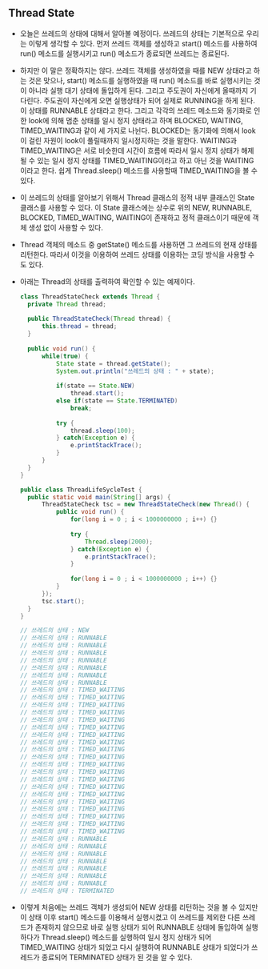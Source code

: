 ## Thread State

- 오늘은 쓰레드의 상태에 대해서 알아볼 예정이다.
  쓰레드의 상태는 기본적으로 우리는 이렇게 생각할 수 있다.
  먼저 쓰레드 객체를 생성하고
  start() 메소드를 사용하여 run() 메소드를 실행시키고
  run() 메소드가 종료되면 쓰레드는 종료된다.

- 하지만 이 말은 정확하지는 않다.
  쓰레드 객체를 생성하였을 때를 NEW 상태라고 하는 것은 맞으나,
  start() 메소드를 실행하였을 때 run() 메소드를 바로 실행시키는 것이 아니라
  실행 대기 상태에 돌입하게 된다.
  그리고 주도권이 자신에게 올때까지 기다린다.
  주도권이 자신에게 오면 실행상태가 되어 실제로 RUNNING을 하게 된다.
  이 상태를 RUNNABLE 상태라고 한다.
  그리고 각각의 쓰레드 메소드와 동기화로 인한 look에 의해 멈춘 상태를
  일시 정지 상태라고 하며 BLOCKED, WAITING, TIMED_WAITING과 같이 세 가지로 나뉜다.
  BLOCKED는 동기화에 의해서 look이 걸린 자원이 look이 풀릴때까지 일시정지하는 것을 말한다.
  WAITING과 TIMED_WAITING은 서로 비슷한데
  시간이 흐름에 따라서 일시 정지 상태가 해제될 수 있는 일시 정지 상태를 TIMED_WAITING이라고 하고
  아닌 것을 WAITING 이라고 한다.
  쉽게 Thread.sleep() 메소드를 사용할때 TIMED_WAITING을 볼 수 있다.

- 이 쓰레드의 상태를 알아보기 위해서 Thread 클래스의 정적 내부 클래스인 State 클래스를 사용할 수 있다.
  이 State 클래스에는 상수로 위의 NEW, RUNNABLE, BLOCKED, TIMED_WAITING, WAITING이 존재하고
  정적 클래스이기 때문에 객체 생성 없이 사용할 수 있다.

- Thread 객체의 메소드 중 getState() 메소드를 사용하면 그 쓰레드의 현재 상태를 리턴한다.
  따라서 이것을 이용하여 쓰레드 상태를 이용하는 코딩 방식을 사용할 수도 있다.

- 아래는 Thread의 상태를 출력하여 확인할 수 있는 예제이다.

  ```java
  class ThreadStateCheck extends Thread {
  	private Thread thread;
  	
  	public ThreadStateCheck(Thread thread) {
  		this.thread = thread;
  	}
  	
  	public void run() {
  		while(true) {
  			State state = thread.getState();
  			System.out.println("쓰레드의 상태 : " + state);
  			
  			if(state == State.NEW)
  				thread.start();
  			else if(state == State.TERMINATED)
  				break;
  			
  			try {
  				thread.sleep(100);
  			} catch(Exception e) {
  				e.printStackTrace();
  			}
  		}
  	}
  }
  
  public class ThreadLifeSycleTest {
  	public static void main(String[] args) {
  		ThreadStateCheck tsc = new ThreadStateCheck(new Thread() {
  			public void run() {
  				for(long i = 0 ; i < 1000000000 ; i++) {}
  				
  				try {
  					Thread.sleep(2000);
  				} catch(Exception e) {
  					e.printStackTrace();
  				}
  				
  				for(long i = 0 ; i < 1000000000 ; i++) {}
  			}
  		});
  		tsc.start();
  	}
  }
  
  // 쓰레드의 상태 : NEW
  // 쓰레드의 상태 : RUNNABLE
  // 쓰레드의 상태 : RUNNABLE
  // 쓰레드의 상태 : RUNNABLE
  // 쓰레드의 상태 : RUNNABLE
  // 쓰레드의 상태 : RUNNABLE
  // 쓰레드의 상태 : RUNNABLE
  // 쓰레드의 상태 : RUNNABLE
  // 쓰레드의 상태 : TIMED_WAITING
  // 쓰레드의 상태 : TIMED_WAITING
  // 쓰레드의 상태 : TIMED_WAITING
  // 쓰레드의 상태 : TIMED_WAITING
  // 쓰레드의 상태 : TIMED_WAITING
  // 쓰레드의 상태 : TIMED_WAITING
  // 쓰레드의 상태 : TIMED_WAITING
  // 쓰레드의 상태 : TIMED_WAITING
  // 쓰레드의 상태 : TIMED_WAITING
  // 쓰레드의 상태 : TIMED_WAITING
  // 쓰레드의 상태 : TIMED_WAITING
  // 쓰레드의 상태 : TIMED_WAITING
  // 쓰레드의 상태 : TIMED_WAITING
  // 쓰레드의 상태 : TIMED_WAITING
  // 쓰레드의 상태 : TIMED_WAITING
  // 쓰레드의 상태 : TIMED_WAITING
  // 쓰레드의 상태 : TIMED_WAITING
  // 쓰레드의 상태 : TIMED_WAITING
  // 쓰레드의 상태 : TIMED_WAITING
  // 쓰레드의 상태 : TIMED_WAITING
  // 쓰레드의 상태 : RUNNABLE
  // 쓰레드의 상태 : RUNNABLE
  // 쓰레드의 상태 : RUNNABLE
  // 쓰레드의 상태 : RUNNABLE
  // 쓰레드의 상태 : RUNNABLE
  // 쓰레드의 상태 : RUNNABLE
  // 쓰레드의 상태 : RUNNABLE
  // 쓰레드의 상태 : TERMINATED
  ```

- 이렇게 처음에는 쓰레드 객체가 생성되어 NEW 상태를 리턴하는 것을 볼 수 있지만
  이 상태 이후 start() 메소드를 이용해서 실행시켰고
  이 쓰레드를 제외한 다른 쓰레드가 존재하지 않으므로 바로 실행 상태가 되어
  RUNNABLE 상태에 돌입하여 실행하다가
  Thread.sleep() 메소드를 실행하여 일시 정지 상태가 되어
  TIMED_WAITING 상태가 되었고
  다시 실행하여 RUNNABLE 상태가 되었다가
  쓰레드가 종료되어 TERMINATED 상태가 된 것을 알 수 있다.